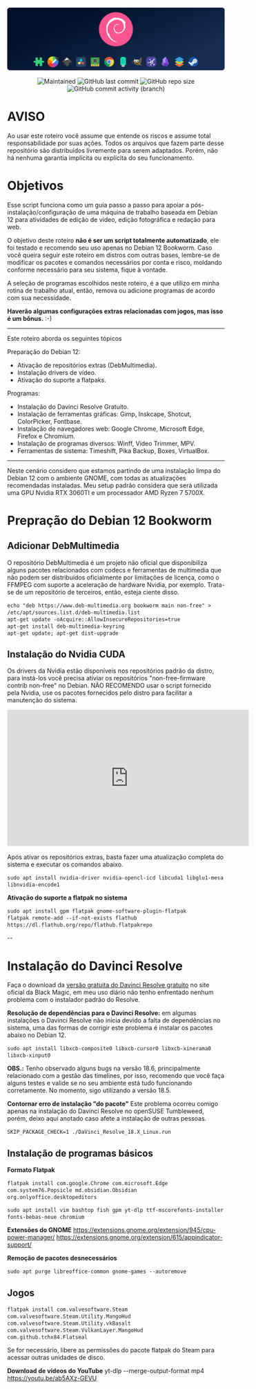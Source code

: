 <p align="center">
<img width="800px" src="https://raw.githubusercontent.com/eddiecsilva/debian-post-install/main/img/project_thumb.png" align="center" alt="white" /><br><br>
 
<!-- (site para ícones: https://shields.io/ ) -->
 
<img alt="Maintained" src="https://img.shields.io/badge/Maintained%3F-Yes-green">
<img alt="GitHub last commit" src="https://img.shields.io/github/last-commit/eddiecsilva/debian-post-install">
<img alt="GitHub repo size" src="https://img.shields.io/github/repo-size/eddiecsilva/debian-post-install">
<img alt="GitHub commit activity (branch)" src="https://img.shields.io/github/commit-activity/y/eddiecsilva/debian-post-install">

</p>

# AVISO
Ao usar este roteiro você assume que entende os riscos e assume total responsabilidade por suas ações. Todos os arquivos que fazem parte desse repositório são distribuídos livremente para serem adaptados. Porém, não há nenhuma garantia implícita ou explícita do seu funcionamento.

# Objetivos
Esse script funciona como um guia passo a passo para apoiar a pós-instalação/configuração de uma máquina de trabalho baseada em Debian 12 para atividades de edição de vídeo, edição fotográfica e redação para web.

O objetivo deste roteiro **não é ser um script totalmente automatizado**, ele foi testado e recomendo seu uso apenas no Debian 12 Bookworm. Caso você queira seguir este roteiro em distros com outras bases, lembre-se de modificar os pacotes e comandos necessários por conta e risco, moldando conforme necessário para seu sistema, fique à vontade.

A seleção de programas escolhidos neste roteiro, é a que utilizo em minha rotina de trabalho atual, então, remova ou adicione programas de acordo com sua necessidade.

**Haverão algumas configurações extras relacionadas com jogos, mas isso é um bônus.** :-)

---

Este roteiro aborda os seguintes tópicos

Preparação do Debian 12:
- Ativação de repositórios extras (DebMultimedia).
- Instalação drivers de vídeo.
- Ativação do suporte a flatpaks.

Programas:
- Instalação do Davinci Resolve Gratuito.
- Instalação de ferramentas gráficas: Gimp, Inskcape, Shotcut, ColorPicker, Fontbase.
- Instalação de navegadores web: Google Chrome, Microsoft Edge, Firefox e Chromium.
- Instalação de programas diversos: Winff, Video Trimmer, MPV.
- Ferramentas de sistema: Timeshift, Pika Backup, Boxes, VirtualBox.

---
Neste cenário considero que estamos partindo de uma instalação limpa do Debian 12 com o ambiente GNOME, com todas as atualizações recomendadas instaladas.
Meu setup padrão considera que será utilizada uma GPU Nvidia RTX 3060TI e um processador AMD Ryzen 7 5700X. 

# Prepração do Debian 12 Bookworm

## Adicionar DebMultimedia
O repositório DebMultimedia é um projeto não oficial que disponibiliza alguns pacotes relacionados com codecs e ferramentas de multimedia que não podem ser distribuídos oficialmente por limitações de licença, como o FFMPEG com suporte a aceleração de hardware Nvidia, por exemplo. Trata-se de um repositório de terceiros, então, esteja ciente disso.

```
echo "deb https://www.deb-multimedia.org bookworm main non-free" > /etc/apt/sources.list.d/deb-multimedia.list
apt-get update -oAcquire::AllowInsecureRepositories=true
apt-get install deb-multimedia-keyring
apt-get update; apt-get dist-upgrade
```

## Instalação do Nvidia CUDA
Os drivers da Nvidia estão disponíveis nos repositórios padrão da distro, para instá-los você precisa ativiar os repositórios "non-free-firmware contrib non-free" no Debian.
NÃO RECOMENDO usar o script fornecido pela Nvidia, use os pacotes fornecidos pelo distro para facilitar a manutenção do sistema.

<iframe width="560" height="315" src="https://www.youtube.com/embed/SSE5KYGLn8Q?si=3l9w3TLkTXXjpJqs" title="YouTube video player" frameborder="0" allow="accelerometer; autoplay; clipboard-write; encrypted-media; gyroscope; picture-in-picture; web-share" referrerpolicy="strict-origin-when-cross-origin" allowfullscreen></iframe>

Após ativar os repositórios extras, basta fazer uma atualização completa do sistema e executar os comandos abaixo.
```
sudo apt install nvidia-driver nvidia-opencl-icd libcuda1 libglu1-mesa libnvidia-encode1
```

**Ativação do suporte a flatpak no sistema**
```
sudo apt install gpm flatpak gnome-software-plugin-flatpak
flatpak remote-add --if-not-exists flathub https://dl.flathub.org/repo/flathub.flatpakrepo
```


--

# Instalação do Davinci Resolve
Faça o download da [versão gratuita do Davinci Resolve gratuito](https://www.blackmagicdesign.com/br/products/davinciresolve) no site oficial da Black Magic, em meu uso diário não tenho enfrentado nenhum problema com o instalador padrão do Resolve. 

**Resolução de dependências para o Davinci Resolve:** em algumas instalações o Davinci Resolve não inicia devido a falta de dependências no sistema, uma das formas de corrigir este problema é instalar os pacotes abaixo no Debian 12.

```
sudo apt install libxcb-composite0 libxcb-cursor0 libxcb-xinerama0 libxcb-xinput0
```

**OBS.:** Tenho observado alguns bugs na versão 18.6, principalmente relacionado com a gestão das timelines, por isso, recomendo que você faça alguns testes e valide se no seu ambiente está tudo funcionando corretamente. No momento, sigo utilizando a versão 18.5.


**Contornar erro de instalação "do pacote"**
Este problema ocorreu comigo apenas na instalação do Davinci Resolve no openSUSE Tumbleweed, porém, deixo aqui anotado caso afete a instalação de outras pessoas.

```
SKIP_PACKAGE_CHECK=1 ./DaVinci_Resolve_18.X_Linux.run
```



## Instalação de programas básicos

**Formato Flatpak**
```
flatpak install com.google.Chrome com.microsoft.Edge com.system76.Popsicle md.obsidian.Obsidian org.onlyoffice.desktopeditors
```


```
sudo apt install vim bashtop fish gpm yt-dlp ttf-mscorefonts-installer fonts-bebas-neue chromium
```

**Extensões do GNOME**
https://extensions.gnome.org/extension/945/cpu-power-manager/
https://extensions.gnome.org/extension/615/appindicator-support/

**Remoção de pacotes desnecessários**
```
sudo apt purge libreoffice-common gnome-games --autoremove
```

## Jogos
```
flatpak install com.valvesoftware.Steam com.valvesoftware.Steam.Utility.MangoHud com.valvesoftware.Steam.Utility.vkBasalt com.valvesoftware.Steam.VulkanLayer.MangoHud com.github.tchx84.Flatseal
```
Se for necessário, libere as permissões do pacote flatpak do Steam para acessar outras unidades de disco.

**Download de vídeos do YouTube**
yt-dlp --merge-output-format mp4 https://youtu.be/ab5AXz-GEVU